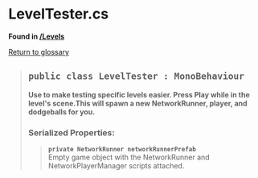 # LevelTester.cs
**Found in [/Levels](../BALLISTIC/Assets/Scripts/Levels/LevelTester.cs)**

[Return to glossary](Glossary.md)


> ## `public class LevelTester : MonoBehaviour`
> **Use to make testing specific levels easier. Press Play while in the level's scene.This will spawn a new NetworkRunner, player, and dodgeballs for you.**
> 
> ### **Serialized Properties:**
>> **`private NetworkRunner networkRunnerPrefab`**\
>> Empty game object with the NetworkRunner and NetworkPlayerManager scripts attached.
> 

